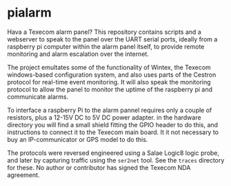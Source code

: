 # pialarm
Hava a Texecom alarm panel? This repository contains scripts and a webserver to speak to the panel over the UART serial ports, ideally from a raspberry pi computer within the alarm panel itself, to provide remote monitoring and alarm escalation over the internet.

The project emultates some of the functionality of Wintex, the Texecom windows-based configuration system, and also uses parts of the Cestron protocol for real-time event monitoring. It will also speak the monitoring protocol to allow the panel to monitor the uptime of the raspberry pi and communicate alarms.

To interface a raspberry Pi to the alarm pannel requires only a couple of resistors, plus a 12-15V DC to 5V DC power adapter. in the hardware directory you will find a small shield fitting the GPIO header to do this, and instructions to connect it to the Texecom main board. It it not necessary to buy an IP-communicator or GPS model to do this.

The protocols were reversed engineered using a Salae Logic8 logic probe, and later by capturing traffic using the `ser2net` tool. See the `traces` directory for these. No author or contributor has signed the Texecom NDA agreement.
